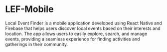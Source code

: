 # LEF-Mobile
Local Event Finder is a mobile application developed using React Native and Firebase that helps users discover local events based on their interests and location. The app allows users to easily explore, search, and manage events, providing a seamless experience for finding activities and gatherings in their community.
